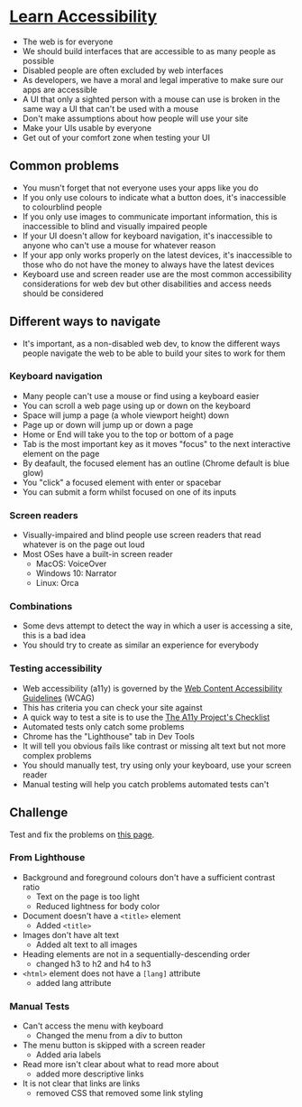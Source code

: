 # [Learn Accessibility](https://learn.foundersandcoders.com/workshops/learn-a11y/)

- The web is for everyone
- We should build interfaces that are accessible to as many people as possible
- Disabled people are often excluded by web interfaces
- As developers, we have a moral and legal imperative to make sure our apps are accessible
- A UI that only a sighted person with a mouse can use is broken in the same way a UI that can't be used with a mouse
- Don't make assumptions about how people will use your site
- Make your UIs usable by everyone
- Get out of your comfort zone when testing your UI

## Common problems

- You musn't forget that not everyone uses your apps like you do
- If you only use colours to indicate what a button does, it's inaccessible to colourblind people
- If you only use images to communicate important information, this is inaccessible to blind and visually impaired people
- If your UI doesn't allow for keyboard navigation, it's inaccessible to anyone who can't use a mouse for whatever reason
- If your app only works properly on the latest devices, it's inaccessible to those who do not have the money to always have the latest devices
- Keyboard use and screen reader use are the most common accessibility considerations for web dev but other disabilities and access needs should be considered

## Different ways to navigate

- It's important, as a non-disabled web dev, to know the different ways people navigate the web to be able to build your sites to work for them

### Keyboard navigation

- Many people can't use a mouse or find using a keyboard easier
- You can scroll a web page using up or down on the keyboard
- Space will jump a page (a whole viewport height) down
- Page up or down will jump up or down a page
- Home or End will take you to the top or bottom of a page
- Tab is the most important key as it moves "focus" to the next interactive element on the page
- By deafault, the focused element has an outline (Chrome default is blue glow)
- You "click" a focused element with enter or spacebar
- You can submit a form whilst focused on one of its inputs

### Screen readers 

- Visually-impaired and blind people use screen readers that read whatever is on the page out loud
- Most OSes have a built-in screen reader
  - MacOS: VoiceOver
  - Windows 10: Narrator
  - Linux: Orca

### Combinations

- Some devs attempt to detect the way in which a user is accessing a site, this is a bad idea
- You should try to create as similar an experience for everybody

### Testing accessibility

- Web accessibility (a11y) is governed by the [Web Content Accessibility Guidelines](https://www.w3.org/WAI/standards-guidelines/wcag/) (WCAG)
- This has criteria you can check your site against
- A quick way to test a site is to use the [The A11y Project's Checklist](https://www.a11yproject.com/checklist/)
- Automated tests only catch some problems
- Chrome has the "Lighthouse" tab in Dev Tools
- It will tell you obvious fails like contrast or missing alt text but not more complex problems
- You should manually test, try using only your keyboard, use your screen reader
- Manual testing will help you catch problems automated tests can't

## Challenge

Test and fix the problems on [this page](https://learn.foundersandcoders.com/workshops/learn-a11y/starter-files/).

### From Lighthouse

- Background and foreground colours don't have a sufficient contrast ratio
  - Text on the page is too light
  - Reduced lightness for body color
- Document doesn't have a `<title>` element
  - Added `<title>`
- Images don't have alt text
  - Added alt text to all images
- Heading elements are not in a sequentially-descending order
  - changed h3 to h2 and h4 to h3
- `<html>` element does not have a `[lang]` attribute
  - added lang attribute

### Manual Tests

- Can't access the menu with keyboard
  - Changed the menu from a div to button
- The menu button is skipped with a screen reader
  - Added aria labels
- Read more isn't clear about what to read more about
  - added more descriptive links
- It is not clear that links are links
  - removed CSS that removed some link styling